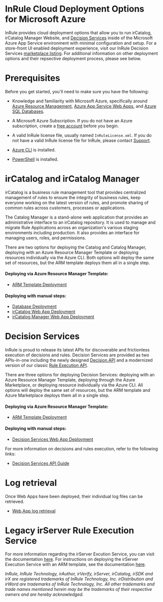 InRule Cloud Deployment Options for Microsoft Azure
====
InRule provides cloud deployment options that allow you to run irCatalog, irCatalog Manager Website, and [Decision Services](https://support.inrule.com/hc/en-us/articles/13140368354445-Introduction-to-Decision-Services) inside of the Microsoft Azure App Service environment with minimal configuration and setup. For a store-front UI enabled deployment experience, visit our InRule Decision Services [marketplace listing](). For additional information on other deployment options and their repsective deployment process, please see below.

# Prerequisites

Before you get started, you'll need to make sure you have the following:

* Knowledge and familiarity with Microsoft Azure, specifically around [Azure Resource Management](https://docs.microsoft.com/en-us/azure/azure-resource-manager/), [Azure App Service Web Apps](https://docs.microsoft.com/en-us/azure/app-service/), and [Azure SQL Databases](https://docs.microsoft.com/en-us/azure/sql-database/).

* A Microsoft Azure Subscription. If you do not have an Azure subscription, create a [free account](https://azure.microsoft.com/en-us/free/) before you begin.

* A valid InRule license file, usually named `InRuleLicense.xml`. If you do not have a valid InRule license file for InRule, please contact [Support](mailto:support@inrule.com?subject=InRule®%20for%20Microsoft%20Azure%20-%20App%20Service%20Web%20Apps).

* [Azure CLI](https://docs.microsoft.com/en-us/cli/azure/install-azure-cli) is installed.

* [PowerShell](https://docs.microsoft.com/en-us/powershell/scripting/powershell-scripting) is installed.

# irCatalog and irCatalog Manager

irCatalog is a business rule management tool that provides centralized management of rules to ensure the integrity of business rules, keep everyone working on the latest version of rules, and promote sharing of common rules across customers, processes or applications.

The Catalog Manager is a stand-alone web application that provides an administrative interface to an irCatalog repository. It is used to manage and migrate Rule Applications across an organization's various staging environments including production. It also provides an interface for managing users, roles, and permissions.

There are two options for deploying the Catalog and Catalog Manager, deploying with an Azure Resource Manager Template or deploying resources individually via the Azure CLI. Both options will deploy the same set of resources, but the ARM template deploys them all in a single step.

#### Deploying via Azure Resource Manager Template:

* [ARM Template Deployment](doc/ircatalog-arm-template-deployment.md)

#### Deploying with manual steps:

* [Database Deployment](doc/ircatalog.md)
* [irCatalog Web App Deployment](doc/ircatalog.md#web-app-deployment)
* [irCatalog Manager Web App Deployment](doc/ircatalog-manager.md)

# Decision Services

InRule is proud to release its latest APIs for discoverable and frictionless execution of decisions and rules. Decision Services are provided as two APIs-in-one including the newly designed [Decision API](https://support.inrule.com/hc/en-us/articles/17532346873101-Decision-API) and a modernized version of our classic [Rule Execution API](https://support.inrule.com/hc/en-us/articles/13377054188557-Rule-Execution-API).

There are three options for deploying Decision Services: deploying with an Azure Resource Manager Template, deploying through the Azure Marketplace, or deploying resource individually via the Azure CLI. All options will deploy the same set of resources, but the ARM template and Azure Marketplace deploys them all in a single step.

#### Deploying via Azure Resource Manager Template:

* [ARM Template Deployment](doc/decision-services-arm-template-deployment.md)

#### Deploying with manual steps:

* [Decision Services Web App Deployment](doc/decision-services.md)

For more information on decisions and rules execution, refer to the following links:
* [Decision Services API Guide](https://support.inrule.com/hc/en-us/articles/13140368354445-Introduction-to-Decision-Services)

# Log retrieval
Once Web Apps have been deployed, their individual log files can be retrieved.

* [Web App log retrieval](doc/webapp-log-retrieval.md)

# Legacy irServer Rule Execution Service

For more information regarding the irServer Excution Service, you can visit the documentation [here](doc/irserver-rule-execution-service.md). For instructions on deploying the irServer Execution Service with an ARM template, see the documentation [here](doc/ircatalog-arm-template-deployment.md).


_InRule, InRule Technology, irAuthor, irVerify, irServer, irCatalog, irSDK and  irX are registered trademarks of InRule Technology, Inc. irDistribution and irWord are trademarks of InRule Technology, Inc. All other trademarks and trade names mentioned herein may be the trademarks of their respective owners and are hereby acknowledged._
